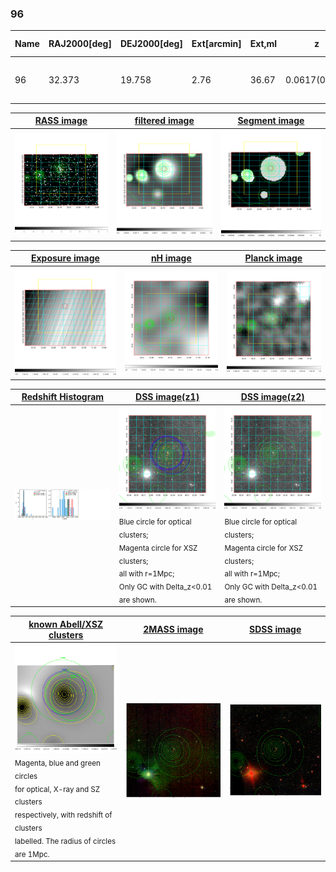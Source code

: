 <div STYLE="page-break-after: always;"></div>

### 96

|Name|RAJ2000[deg]|DEJ2000[deg] |Ext[arcmin]| Ext,ml | z | z_src| C|GC(XSZ,Delta_z<0.01)| GC(OPT,Delta_z<0.01)|GC| R_sig[arcmin] | R500[arcmin] | R500[Mpc]| CRsig[c/s] | CR500[c/s] |L500[1E44 erg/s]|F500[1E-12 erg/s/cm^2]| M500[1E14 Msun]|Tx[keV]|Cnt_sig|Beta|Rc[arcmin]|Comment|Alias|
|---|---|---|---|---|---|------|---|--------|---------|----------|---|---|---|---|---|---|---|---|---|---|---|---|---|---|
|96| 32.373| 19.758| 2.76| 36.67| 0.0617(0.005)| z1, z_xsz| B| MCXC, Tar| A, N, W| A, MCXC, N, Tar, W| 11.725| 10.801| 0.771| 0.220(0.047)| 0.217(0.046)| 0.334(0.033)| 3.647(0.362)| 1.38(0.07)| 2.66(0.08)| 65.7| 0.723(-0.138+0.170)| 3.630(-1.215+1.253)| -| k343|

|[RASS image](../image/96/96_img.pdf)|[filtered image](../image/96/96_fil.pdf)|[Segment image](../image/96/96_seg.pdf)|
|-------------------|--------------------|-------------------|
| <img src="../image/96/96_img.png" width="300">  | <img src="../image/96/96_fil.png" width="300">   | <img src="../image/96/96_seg.png" width="300">  |

|[Exposure image](../image/96/96_mex.pdf)| [nH image](../image/96/96_nh.pdf)| [Planck image](../image/96/96_p.pdf)|
|-------------------|--------------------|-------------------|
|<img src="../image/96/96_mex.png" width="300">   | <img src="../image/96/96_nh.png" width="300">    | <img src="../image/96/96_p.png" width="300"> |

|[Redshift Histogram](../image/96/96_zg.pdf) | [DSS image(z1)](../image/96/96_dss_z1.pdf)      |  [DSS image(z2)](../image/96/96_dss_z2.pdf)    |
|-------------------|--------------------|-------------------|
|<img src="../image/96/96_zg.png" width="300"> |<img src="../image/96/96_dss_z1.png" width="300"> <sub><br>Blue circle for optical clusters; <br>Magenta circle for XSZ clusters; <br>all with r=1Mpc; <br>Only GC with Delta_z<0.01 are shown. </sub>| <img src="../image/96/96_dss_z2.png" width="300"><sub><br>Blue circle for optical clusters; <br>Magenta circle for XSZ clusters; <br>all with r=1Mpc; <br>Only GC with Delta_z<0.01 are shown. </sub> |

|[known Abell/XSZ clusters](../image/96/96_gc.pdf) | [2MASS image](../image/96/96_2mass.pdf)      |[SDSS image](../image/96/96_sdss.pdf)   |
|-------------------|-------------------|-------------------|
|<img src=../image/96/96_gc.png width="300"> <br><sub>Magenta, blue and green circles <br>for optical, X-ray and SZ clusters <br>respectively, with redshift of clusters <br>labelled. The radius of circles <br>are 1Mpc.</sub>|<img src="../image/96/96_2mass.png" width="300">  | <img src="../image/96/96_sdss.png" width="300">  |




